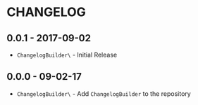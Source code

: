 # CHANGELOG

## 0.0.1 - 2017-09-02

* `ChangelogBuilder\` - Initial Release

## 0.0.0 - 09-02-17

* `ChangelogBuilder\` - Add `ChangelogBuilder` to the repository 
